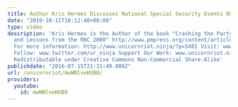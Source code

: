 ```yaml
---
title: Author Kris Hermes Discusses National Special Security Events NSSE HD
date: "2019-10-11T16:12:40+08:00"
type: video
description: 'Kris Hermes is the Author of the book "Crashing the Party: Legacies
  and Lessons from the RNC 2000" http://www.pmpress.org/content/article.php/KrisHermes
  For more information: http://www.unicornriot.ninja/?p=5401 Visit: www.unicornriot.ninja
  Follow: www.twitter.com/ur_ninja Support Our Work: www.unicornriot.ninja/?page_id=211
  Redistributable under Creative Commons Non-Commercial Share-Alike'
publishdate: "2016-07-15T21:31:49.000Z"
url: /unicornriot/mwWNlveHUB8/
providers:
  youtube:
    id: mwWNlveHUB8
---
```

